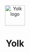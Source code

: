 <div align="center">
<img
    src="https://raw.githubusercontent.com/oampo/yolk/master/src/images/logo.svg"
    width="64px"
    height="64px"
    alt="Yolk logo">
</div>

<h1 align="center">Yolk</h1>
